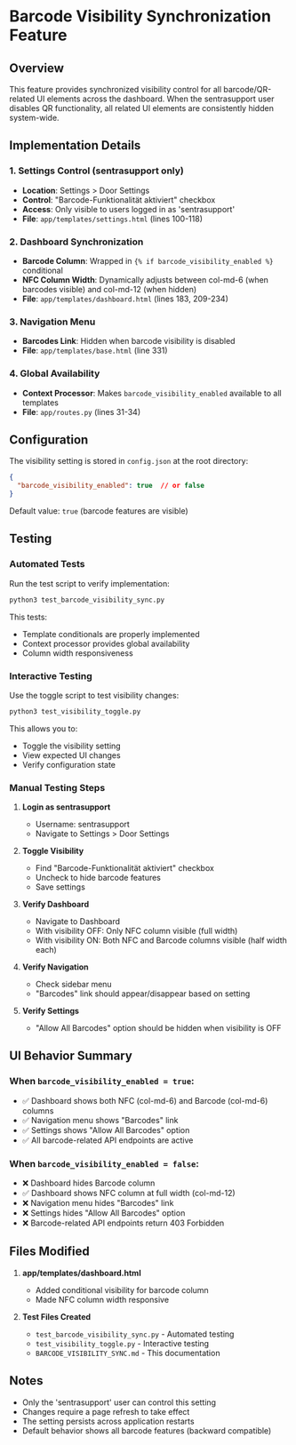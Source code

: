 # Barcode Visibility Synchronization Feature

## Overview
This feature provides synchronized visibility control for all barcode/QR-related UI elements across the dashboard. When the sentrasupport user disables QR functionality, all related UI elements are consistently hidden system-wide.

## Implementation Details

### 1. Settings Control (sentrasupport only)
- **Location**: Settings > Door Settings
- **Control**: "Barcode-Funktionalität aktiviert" checkbox
- **Access**: Only visible to users logged in as 'sentrasupport'
- **File**: `app/templates/settings.html` (lines 100-118)

### 2. Dashboard Synchronization
- **Barcode Column**: Wrapped in `{% if barcode_visibility_enabled %}` conditional
- **NFC Column Width**: Dynamically adjusts between col-md-6 (when barcodes visible) and col-md-12 (when hidden)
- **File**: `app/templates/dashboard.html` (lines 183, 209-234)

### 3. Navigation Menu
- **Barcodes Link**: Hidden when barcode visibility is disabled
- **File**: `app/templates/base.html` (line 331)

### 4. Global Availability
- **Context Processor**: Makes `barcode_visibility_enabled` available to all templates
- **File**: `app/routes.py` (lines 31-34)

## Configuration

The visibility setting is stored in `config.json` at the root directory:

```json
{
  "barcode_visibility_enabled": true  // or false
}
```

Default value: `true` (barcode features are visible)

## Testing

### Automated Tests
Run the test script to verify implementation:

```bash
python3 test_barcode_visibility_sync.py
```

This tests:
- Template conditionals are properly implemented
- Context processor provides global availability
- Column width responsiveness

### Interactive Testing
Use the toggle script to test visibility changes:

```bash
python3 test_visibility_toggle.py
```

This allows you to:
- Toggle the visibility setting
- View expected UI changes
- Verify configuration state

### Manual Testing Steps

1. **Login as sentrasupport**
   - Username: sentrasupport
   - Navigate to Settings > Door Settings

2. **Toggle Visibility**
   - Find "Barcode-Funktionalität aktiviert" checkbox
   - Uncheck to hide barcode features
   - Save settings

3. **Verify Dashboard**
   - Navigate to Dashboard
   - With visibility OFF: Only NFC column visible (full width)
   - With visibility ON: Both NFC and Barcode columns visible (half width each)

4. **Verify Navigation**
   - Check sidebar menu
   - "Barcodes" link should appear/disappear based on setting

5. **Verify Settings**
   - "Allow All Barcodes" option should be hidden when visibility is OFF

## UI Behavior Summary

### When `barcode_visibility_enabled = true`:
- ✅ Dashboard shows both NFC (col-md-6) and Barcode (col-md-6) columns
- ✅ Navigation menu shows "Barcodes" link
- ✅ Settings shows "Allow All Barcodes" option
- ✅ All barcode-related API endpoints are active

### When `barcode_visibility_enabled = false`:
- ❌ Dashboard hides Barcode column
- ✅ Dashboard shows NFC column at full width (col-md-12)
- ❌ Navigation menu hides "Barcodes" link
- ❌ Settings hides "Allow All Barcodes" option
- ❌ Barcode-related API endpoints return 403 Forbidden

## Files Modified

1. **app/templates/dashboard.html**
   - Added conditional visibility for barcode column
   - Made NFC column width responsive

2. **Test Files Created**
   - `test_barcode_visibility_sync.py` - Automated testing
   - `test_visibility_toggle.py` - Interactive testing
   - `BARCODE_VISIBILITY_SYNC.md` - This documentation

## Notes

- Only the 'sentrasupport' user can control this setting
- Changes require a page refresh to take effect
- The setting persists across application restarts
- Default behavior shows all barcode features (backward compatible)
